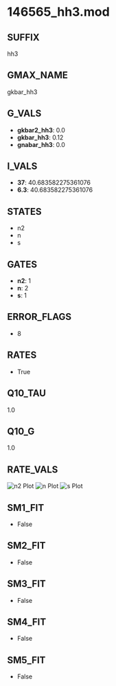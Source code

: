 # 146565_hh3.mod

## SUFFIX

hh3

## GMAX_NAME

gkbar_hh3

## G_VALS

- **gkbar2_hh3**: 0.0
- **gkbar_hh3**: 0.12
- **gnabar_hh3**: 0.0

## I_VALS

- **37**: 40.683582275361076
- **6.3**: 40.683582275361076

## STATES

- n2
- n
- s

## GATES

- **n2**: 1
- **n**: 2
- **s**: 1

## ERROR_FLAGS

- 8

## RATES

- True

## Q10_TAU

1.0

## Q10_G

1.0

## RATE_VALS

![n2 Plot](/Users/pbozelos/Dropbox/icg-Chai-Panos/supermodels/output_markdown_files/K/146565_hh3.mod/images/n2.png)
![n Plot](/Users/pbozelos/Dropbox/icg-Chai-Panos/supermodels/output_markdown_files/K/146565_hh3.mod/images/n.png)
![s Plot](/Users/pbozelos/Dropbox/icg-Chai-Panos/supermodels/output_markdown_files/K/146565_hh3.mod/images/s.png)

## SM1_FIT

- False

## SM2_FIT

- False

## SM3_FIT

- False

## SM4_FIT

- False

## SM5_FIT

- False

